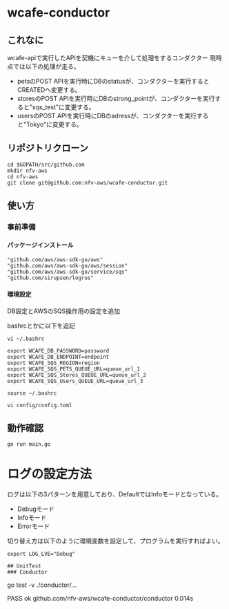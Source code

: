 # wcafe-conductor
## これなに
wcafe-apiで実行したAPIを契機にキューを介して処理をするコンダクター
現時点では以下の処理が走る。
- petsのPOST APIを実行時にDBのstatusが、コンダクターを実行するとCREATEDへ変更する。
- storesのPOST APIを実行時にDBのstrong_pointが、コンダクターを実行すると"sqs_test"に変更する。
- usersのPOST APIを実行時にDBのadressが、コンダクターを実行すると"Tokyo"に変更する。

## リポジトリクローン
```
cd $GOPATH/src/github.com
mkdir nfv-aws
cd nfv-aws
git clone git@github.com:nfv-aws/wcafe-conductor.git
```

## 使い方
### 事前準備  
#### パッケージインストール
```
"github.com/aws/aws-sdk-go/aws"
"github.com/aws/aws-sdk-go/aws/session"
"github.com/aws/aws-sdk-go/service/sqs"
"github.com/sirupsen/logrus"
```
#### 環境設定
DB設定とAWSのSQS操作用の設定を追加

bashrcとかに以下を追記

```
vi ~/.bashrc

export WCAFE_DB_PASSWORD=password
export WCAFE_DB_ENDPOINT=endpoint
export WCAFE_SQS_REGION=region
export WCAFE_SQS_PETS_QUEUE_URL=queue_url_1
export WCAFE_SQS_Stores_QUEUE_URL=queue_url_2
export WCAFE_SQS_Users_QUEUE_URL=queue_url_3

source ~/.bashrc
```

```
vi config/config.toml
```

## 動作確認
```
go run main.go
```
# ログの設定方法
ログは以下の3パターンを用意しており、DefaultではInfoモードとなっている。
- Debugモード
- Infoモード
- Errorモード

切り替え方は以下のように環境変数を設定して、プログラムを実行すればよい。
```
export LOG_LVE="Debug"

## UnitTest  
### Conductor

```
go test -v ./conductor/... 

PASS
ok      github.com/nfv-aws/wcafe-conductor/conductor    0.014s
```
